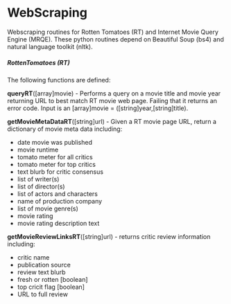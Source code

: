 # WebScraping

Webscraping routines for Rotten Tomatoes (RT) and Internet Movie Query Engine (MRQE). These python routines depend on Beautiful Soup (bs4) and natural language toolkit (nltk).


##### RottenTomatoes (RT)

The following functions are defined:

**queryRT**([array]movie) - Performs a query on a movie title and movie year returning URL to best match RT movie web page. Failing that it returns an error code.  Input is an [array]movie = ([string]year,[string]title).
 
**getMovieMetaDataRT**([string]url) - Given a RT movie page URL, return a dictionary of movie meta data including:
 - date movie was published
 - movie runtime
 - tomato meter for all critics
 - tomato meter for top critics
 - text blurb for critic consensus
 - list of writer(s)
 - list of director(s)
 - list of actors and characters
 - name of production company
 - list of movie genre(s)
 - movie rating
 - movie rating description text


**getMovieReviewLinksRT**([string]url) - returns critic review information including:
 - critic name
 - publication source
 - review text blurb
 - fresh or rotten [boolean]
 - top cricit flag [boolean]
 - URL to full review
